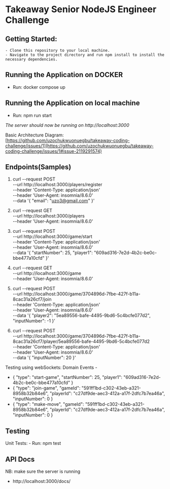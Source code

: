 # Takeaway Senior NodeJS Engineer Challenge

## Getting Started:

    - Clone this repository to your local machine.
    - Navigate to the project directory and run npm install to install the necessary dependencies.


## Running the Application on DOCKER

  - Run:
      docker compose up

## Running the Application on local machine
  - Run:
      npm run start

*The server should now be running on http://localhost:3000*


Basic Architecture Diagram: [https://github.com/uzochukwuonuegbu/takeaway-coding-challenge/issues/1](https://github.com/uzochukwuonuegbu/takeaway-coding-challenge/issues/1#issue-2119291574)

## Endpoints(Samples)

1. curl --request POST \
  --url http://localhost:3000/players/register \
  --header 'Content-Type: application/json' \
  --header 'User-Agent: insomnia/8.6.0' \
  --data '{
	"email": "uzo3@gmail.com"
}'

2. curl --request GET \
  --url http://localhost:3000/players \
  --header 'User-Agent: insomnia/8.6.0'

3. curl --request POST \
  --url http://localhost:3000/game/start \
  --header 'Content-Type: application/json' \
  --header 'User-Agent: insomnia/8.6.0' \
  --data '{
	"startNumber": 25,
	"player1": "609ad316-7e2d-4b2c-be0c-bbe477a10cfd"
}'

4. curl --request GET \
  --url http://localhost:3000/game \
  --header 'User-Agent: insomnia/8.6.0'

5. curl --request POST \
  --url http://localhost:3000/game/3704896d-7fbe-427f-b11a-8cac31a26cf7/join \
  --header 'Content-Type: application/json' \
  --header 'User-Agent: insomnia/8.6.0' \
  --data '{
	"player2": "5ea89556-bafe-4495-9bd6-5c4bcfe077d2",
	"inputNumber": -1
}'

6. curl --request POST \
  --url http://localhost:3000/game/3704896d-7fbe-427f-b11a-8cac31a26cf7/player/5ea89556-bafe-4495-9bd6-5c4bcfe077d2 \
  --header 'Content-Type: application/json' \
  --header 'User-Agent: insomnia/8.6.0' \
  --data '{
	"inputNumber": 20
}'

Testing using webSockets: 
 Domain Events - 
  - {
    "type": "start-game",
    "startNumber": 25,
    "player1": "609ad316-7e2d-4b2c-be0c-bbe477a10cfd"
    }
  - {
    "type": "join-game",
    "gameId": "591ff1bd-c302-43eb-a321-8958b32b84e6",
    "playerId": "c27df9de-aec3-412a-a17f-2dfc7b7ea46a",
    "inputNumber": 0
    }
  - {
    "type": "make-move",
    "gameId": "591ff1bd-c302-43eb-a321-8958b32b84e6",
    "playerId": "c27df9de-aec3-412a-a17f-2dfc7b7ea46a",
    "inputNumber": 0
    }

## Testing

  Unit Tests: 
      - Run:
          npm test


## API Docs

NB: make sure the server is running
- http://localhost:3000/docs/
